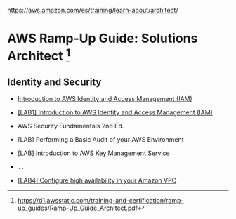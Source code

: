 https://aws.amazon.com/es/training/learn-about/architect/

# AWS Ramp-Up Guide: Solutions Architect [^1]

## Identity and Security

- [Introduction to AWS Identity and Access Management (IAM)](mod1-iam.md)
- [[LAB1] Introduction to AWS Identity and Access Management (IAM)](mod1-lab.md)
- AWS Security Fundamentals 2nd Ed.
- [LAB] Performing a Basic Audit of your AWS Environment
- [LAB] Introduction to AWS Key Management Service

- `..`
- [[LAB4] Configure high availability in your Amazon VPC](mod7-lab4.md)

[^1]: https://d1.awsstatic.com/training-and-certification/ramp-up_guides/Ramp-Up_Guide_Architect.pdf
